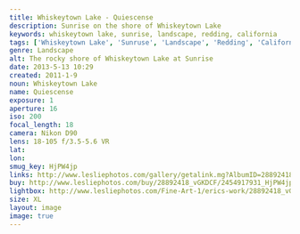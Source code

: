 ```yaml
---
title: Whiskeytown Lake - Quiescense
description: Sunrise on the shore of Whiskeytown Lake
keywords: whiskeytown lake, sunrise, landscape, redding, california
tags: ['Whiskeytown Lake', 'Sunruse', 'Landscape', 'Redding', 'California']
genre: Landscape
alt: The rocky shore of Whiskeytown Lake at Sunrise
date: 2013-5-13 10:29
created: 2011-1-9
noun: Whiskeytown Lake
name: Quiescense
exposure: 1
aperture: 16
iso: 200
focal_length: 18
camera: Nikon D90
lens: 18-105 f/3.5-5.6 VR
lat: 
lon: 
smug_key: HjPW4jp
links: http://www.lesliephotos.com/gallery/getalink.mg?AlbumID=28892418&AlbumKey=vGKDCF&ImageID=2454917931&ImageKey=HjPW4jp&how=forum&Page=1
buy: http://www.lesliephotos.com/buy/28892418_vGKDCF/2454917931_HjPW4jp/
lightbox: http://www.lesliephotos.com/Fine-Art-1/erics-work/28892418_vGKDCF#!i=2454917931&k=HjPW4jp&lb=1&s=A
size: XL
layout: image
image: true
---
```

